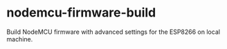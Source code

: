 # nodemcu-firmware-build
Build NodeMCU firmware with advanced settings for the ESP8266 on local machine.
